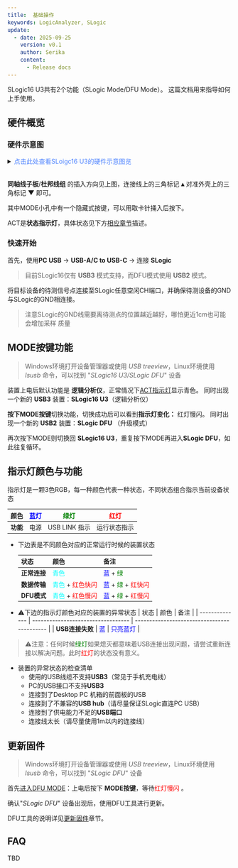 ```yaml
---
title:  基础操作
keywords: LogicAnalyzer, SLogic
update:
  - date: 2025-09-25
    version: v0.1
    author: Serika
    content:
      - Release docs
---
```


SLogic16 U3共有2个功能（SLogic Mode/DFU Mode）。
这篇文档用来指导如何上手使用。

## 硬件概览

### 硬件示意图
<!DOCTYPE html>
<html lang="zh-CN">
<head>
  <meta charset="UTF-8">
  <title>CSS Indentation</title>
  <style>
    .indent {
      margin-left: 0ch; /* wideof 0 characters */
    }
  </style>
</head>
<body>
  <details class="indent">
    <summary><font color="#4F84FF">点击此处查看SLoigc16 U3的硬件示意图览
</font></summary>
    <img src="./assets/Hardware_OverView.png">
  </details>
</body>
<br>
</html>

**同轴线子板**/**杜邦线组** 的插入方向见上图，连接线上的三角标记 **▴** 对准外壳上的三角标记 **▼** 即可。

其中MODE小孔中有一个隐藏式按键，可以用取卡针捅入后按下。

ACT是**状态指示灯**，具体状态见下方[相应章节](#指示灯颜色与功能)描述。

### 快速开始


首先，使用**PC USB** → **USB-A/C to USB-C** → 连接 **SLogic**

> 目前SLogic16仅有 **USB3** 模式支持，而DFU模式使用 **USB2** 模式。

将目标设备的待测信号点连接至SLogic任意空闲CH端口，并确保待测设备的GND与SLogic的GND相连接。

> 注意SLogic的GND线需要离待测点的位置越近越好，哪怕更近1cm也可能会增加采样
质量

## MODE按键功能

> Windows环境打开设备管理器或使用 *USB treeview*，Linux环境使用 *lsusb* 命令，可以找到 "*SLogic16 U3/SLogic DFU*" 设备

装置上电后默认功能是 **逻辑分析仪**，正常情况下[ACT指示灯](#指示灯颜色与功能)显示青色。
同时出现一个新的 **USB3** 装置：**SLogic16 U3**（逻辑分析仪）

<!-- ![slogic16_u3](./assets/slogic_u3.png) -->

**按下MODE按键**切换功能，切换成功后可以看到**指示灯变化：** 红灯慢闪。
同时出现一个新的 **USB2** 装置：**SLogic DFU** （升级模式）

<!-- ![slogic16_u2](./assets/slogic_u2.png) -->

再次按下MODE则切换回 **SLogic16 U3**，重复按下MODE再进入**SLogic DFU**，如此往复循环。

## 指示灯颜色与功能

指示灯是一颗3色RGB，每一种颜色代表一种状态，不同状态组合指示当前设备状态

| **颜色**   | <span style="color:blue">蓝灯</span>    | <span style="color:green">绿灯</span> | <span style="color:red">红灯</span> |
| ---------- | -------------------------------------- | ------------------------------------- | ----------------------------------  | 
| **功能**   | 电源                                    | USB LINK 指示                         | 运行状态指示                         | 

- 下边表是不同颜色对应的正常运行时候的装置状态

  | 状态         | 颜色                                 | 备注                                                                      |
  | ----------- | ------------------------------------ | ------------------------------------------------------------------------- | 
  | **正常连接** | <span style="color:cyan">青色</span> | <span style="color:blue">蓝</span> + <span style="color:green">绿</span> |
  | **数据传输** | <span style="color:cyan">青色</span> + <span style="color:red">红色快闪</span> | <span style="color:blue">蓝</span> + <span style="color:green">绿</span> + <span style="color:red">红快闪</span> |
  | **DFU模式**  | <span style="color:cyan">青色</span> + <span style="color:red">红色慢闪</span> | <span style="color:blue">蓝</span> + <span style="color:green">绿</span> + <span style="color:red">红慢闪</span> |

- ⚠下边的指示灯颜色对应的装置的异常状态
  | 状态            | 颜色                               | 备注                                        |
  | -------------- | ---------------------------------- | ------------------------------------------- | 
  | **USB连接失败** | <span style="color:blue">蓝</span> | <span style="color:blue">只亮蓝灯</span>     |

> ⚠注意：任何时候<span style="color:green">绿灯</span>如果熄灭都意味着USB连接出现问题，请尝试重新连接以解决问题。此时<span style="color:red">红灯</span>的状态没有意义。

- 装置的异常状态的检查清单
    - 使用的USB线缆不支持**USB3**（常见于手机充电线）
    - PC的USB接口不支持**USB3**
    - 连接到了Desktop PC 机箱的前面板的USB
    - 连接到了不兼容的**USB hub**（请尽量保证SLogic直连PC USB）
    - 连接到了供电能力不足的**USB端口**
    - 连接线太长（请尽量使用1m以内的连接线）


## 更新固件

> Windows环境打开设备管理器或使用 *USB treeview*，Linux环境使用 *lsusb* 命令，可以找到 "*SLogic DFU*" 设备

首先[进入DFU MODE](#mode按键功能)：上电后按下 **MODE按键**，等待<span style="color:red">红灯慢闪</span> 。

确认"*SLogic DFU*" 设备出现后，使用DFU工具进行更新。

DFU工具的说明详见[更新固件]()章节。

## FAQ

TBD